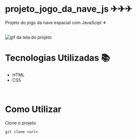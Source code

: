 # projeto_jogo_da_nave_js &#9992;&#9992;&#9992;

Projeto do jogo da nave espacial com JavaScipt &#9992;

<br>

<img src="./Animação.gif" alt="gif da tela do projeto">

<br>

# Tecnologias Utilizadas &#128218;

- HTML
- CSS

<br>

# Como Utilizar

Clone o projeto

```
git clone <url>
